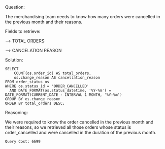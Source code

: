 Question:

The merchandising team needs to know how many orders were cancelled in the previous month and their reasons.

Fields to retrieve:

--> TOTAL ORDERS

--> CANCELATION REASON

Solution:

```
SELECT
    COUNT(os.order_id) AS total_orders,
    os.change_reason AS cancellation_reason
FROM order_status os
WHERE os.status_id = 'ORDER_CANCELLED'
  AND DATE_FORMAT(os.status_datetime, '%Y-%m') = DATE_FORMAT(CURRENT_DATE - INTERVAL 1 MONTH, '%Y-%m')
GROUP BY os.change_reason
ORDER BY total_orders DESC;

```

Reasoning:

We were required to know the order cancelled in the previous month and their reasons, so we retrieved all those orders whose status is order_cancelled and were cancelled in the duration of the previous month.

```
Query Cost: 6699
```
